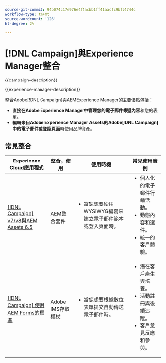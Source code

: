 ```yaml
---
source-git-commit: 94b074c17e976e4f4acbb1ff41aacfc9bf74744c
workflow-type: tm+mt
source-wordcount: '126'
ht-degree: 2%

---
```



# [!DNL Campaign]與Experience Manager整合

{{campaign-description}}

{{experience-manager-description}}

整合Adobe[!DNL Campaign]與AEMExperience Manager的主要優點包括：

+ **直接在Adobe Experience Manager中管理您的電子郵件傳遞內容**&#x200B;和您的表單。
+ **編輯來自Adobe Experience Manager Assets的Adobe[!DNL Campaign]中的電子郵件或登陸頁面**&#x200B;時使用品牌資產。

## 常見整合

<table>
    <thead>
        <tr>
            <th>Experience Cloud應用程式</th>
            <th>整合，使用</th>
            <th>使用時機</th>
            <th>常見使用實例</th>
        </tr>
    </thead>
    <tbody>
        <tr>
            <td><a href="../../integrations/tutorials/campaign-aem/campaign-v8-with-experience-manager.md" target="_blank" rel="noreferrer">[!DNL Campaign] v7/v8與AEM Assets 6.5</a></td>
            <td>AEM整合套件</td>
            <td>
                <ul style="margin-top: 0;">
                    <li>當您想要使用WYSIWYG編寫來建立電子郵件範本或登入頁面時。</li>
                </ul>
            </td>
            <td>
              <ul style="margin-top: 0;">
                <li>個人化的電子郵件行銷活動。</li>
                <li>動態內容和選件。</li>
                <li>統一的客戶體驗。</li>
              </ul>
            </td>
        </tr>      
        <tr>
            <td><a href="https://experienceleague.adobe.com/docs/experience-manager-learn/forms/aem-forms-with-adobe-campaign/aem-forms-with-campaign-standard-getting-started-tutorial.html" target="_blank" rel="noreferrer">[!DNL Campaign] 使用AEM Forms的標準</a></td>
            <td>Adobe IMS存取權杖</td>
            <td>
                <ul style="margin-top: 0;">
                    <li>當您想要根據數位表單提交自動傳送電子郵件時。</li>
                </ul>
            </td>
            <td>
              <ul style="margin-top: 0;">
                <li>潛在客戶產生與培養。</li>
                <li>活動註冊與後續追蹤。</li>
                <li>客戶意見反應和參與。</li>
              </ul>
            </td>
        </tr>              
    </tbody>          
</table>
